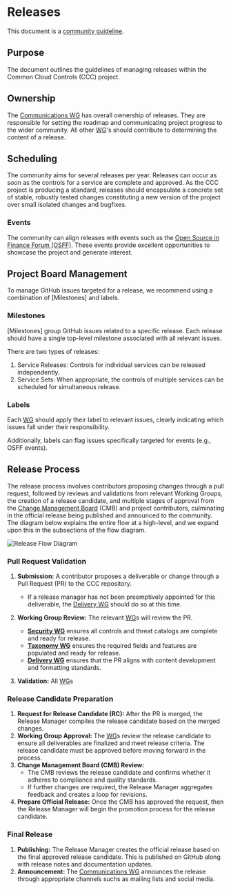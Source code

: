 # Releases

This document is a [community guideline].

## Purpose

The document outlines the guidelines of managing releases within the Common Cloud Controls (CCC) project.

## Ownership

The [Communications WG] has overall ownership of releases. They are responsible for setting the roadmap and communicating project progress to the wider community. All other [WG]'s should contribute to determining the content of a release.

## Scheduling

The community aims for several releases per year. Releases can occur as soon as the controls for a service are complete and approved. As the CCC project is producing a standard, releases should encapsulate a concrete set of stable, robustly tested changes constituting a new version of the project over small isolated changes and bugfixes.

### Events

The community can align releases with events such as the [Open Source in Finance Forum (OSFF)](https://events.linuxfoundation.org/open-source-finance-forum/). These events provide excellent opportunities to showcase the project and generate interest.

## Project Board Management

To manage GitHub issues targeted for a release, we recommend using a combination of [Milestones] and labels.

### Milestones

[Milestones] group GitHub issues related to a specific release. Each release should have a single top-level milestone associated with all relevant issues.

There are two types of releases:

1. Service Releases: Controls for individual services can be released independently.
2. Service Sets: When appropriate, the controls of multiple services can be scheduled for simultaneous release. 

### Labels

Each [WG] should apply their label to relevant issues, clearly indicating which issues fall under their responsibility.

Additionally, labels can flag issues specifically targeted for events (e.g., OSFF events).

## Release Process

The release process involves contributors proposing changes through a pull request, followed by reviews and validations from relevant Working Groups, the creation of a release candidate, and multiple stages of approval from the [Change Management Board] (CMB) and project contributors, culminating in the official release being published and announced to the community. The diagram below explains the entire flow at a high-level, and we expand upon this in the subsections of the flow diagram.

![Release Flow Diagram](./imgs/release-process.drawio.svg)

### Pull Request Validation

1. **Submission:** A contributor proposes a deliverable or change through a Pull Request (PR) to the CCC repository.

   - If a release manager has not been preemptively appointed for this deliverable, the [Delivery WG] should do so at this time.

2. **Working Group Review:** The relevant [WG]s will review the PR.
   - **[Security WG]** ensures all controls and threat catalogs are complete and ready for release.
   - **[Taxonomy WG]** ensures the required fields and features are populated and ready for release.
   - **[Delivery WG]** ensures that the PR aligns with content development and formatting standards.

3. **Validation:** All [WG]s

### Release Candidate Preparation

1. **Request for Release Candidate (RC):** After the PR is merged, the Release Manager compiles the release candidate based on the merged changes.
2. **Working Group Approval:** The [WG]s review the release candidate to ensure all deliverables are finalized and meet release criteria. The release candidate must be approved before moving forward in the process.
3. **Change Management Board (CMB) Review:**
   - The CMB reviews the release candidate and confirms whether it adheres to compliance and quality standards.
   - If further changes are required, the Release Manager aggregates feedback and creates a loop for revisions.
4. **Prepare Official Release:** Once the CMB has approved the request, then the Release Manager will begin the promotion process for the release candidate.

### Final Release

1. **Publishing:** The Release Manager creates the official release based on the final approved release candidate. This is published on GitHub along with release notes and documentation updates.
2. **Announcement:** The [Communications WG] announces the release through appropriate channels suchs as mailing lists and social media.

[WG]: ../../community-groups.md#working-groups
[Security WG]: ../../working-groups/security/charter.md
[Taxonomy WG]: ../../working-groups/taxonomy/charter.md
[Delivery WG]: ../../working-groups/delivery/charter.md
[Change Management Board]: ./cmb.md
[Communications WG]: ../../working-groups/communications/charter.md
[community guideline]: ../README.md
